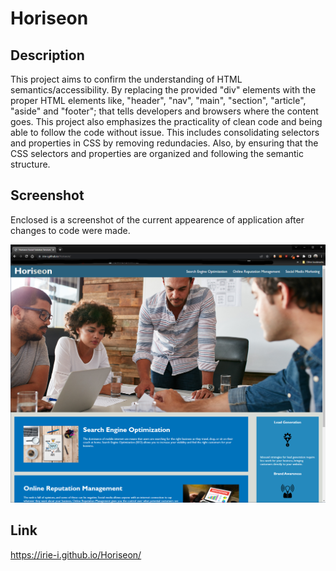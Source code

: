# Horiseon

## Description

This project aims to confirm the understanding of HTML semantics/accessibility. By replacing the provided "div" elements with the proper HTML elements like, "header", "nav", "main", "section", "article", "aside" and "footer"; that tells developers and browsers where the content goes.  This project also emphasizes the practicality of clean code and being able to follow the code without issue. This includes consolidating selectors and properties in CSS by removing redundacies. Also, by ensuring that the CSS selectors and properties are organized and following the semantic structure.

## Screenshot

Enclosed is a screenshot of the current appearence of application after changes to code were made.

![Screenshot of application](./assets/images/screenshot-1.png)

## Link

https://irie-i.github.io/Horiseon/


